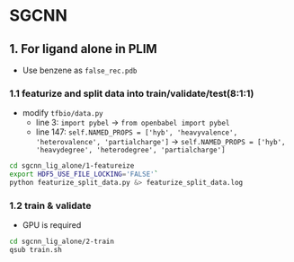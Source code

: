 # SGCNN
## 1. For ligand alone in PLIM
- Use benzene as `false_rec.pdb`
### 1.1 featurize and split data into train/validate/test(8:1:1)
- modify `tfbio/data.py`
    - line 3: `import pybel` -> `from openbabel import pybel`
    - line 147: `self.NAMED_PROPS = ['hyb', 'heavyvalence', 'heterovalence', 'partialcharge']` -> `self.NAMED_PROPS = ['hyb', 'heavydegree', 'heterodegree', 'partialcharge']`
```bash
cd sgcnn_lig_alone/1-featureize
export HDF5_USE_FILE_LOCKING='FALSE'`
python featurize_split_data.py &> featurize_split_data.log
```
### 1.2 train & validate
- GPU is required
```bash
cd sgcnn_lig_alone/2-train
qsub train.sh
```
